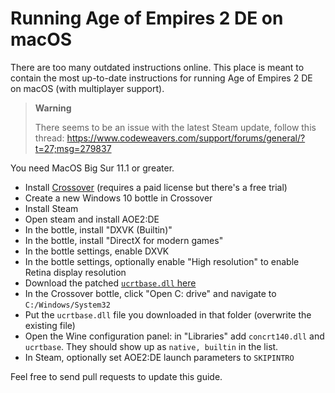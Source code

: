 # Running Age of Empires 2 DE on macOS

There are too many outdated instructions online. This place is meant to contain the most up-to-date instructions for running Age of Empires 2 DE on macOS (with multiplayer support).

> **Warning**
> 
> There seems to be an issue with the latest Steam update, follow this thread: https://www.codeweavers.com/support/forums/general/?t=27;msg=279837

You need MacOS Big Sur 11.1 or greater.

- Install [Crossover](https://www.codeweavers.com/crossover) (requires a paid license but there's a free trial)
- Create a new Windows 10 bottle in Crossover
- Install Steam
- Open steam and install AOE2:DE
- In the bottle, install "DXVK (Builtin)"
- In the bottle, install "DirectX for modern games"
- In the bottle settings, enable DXVK
- In the bottle settings, optionally enable "High resolution" to enable Retina display resolution
- Download the patched [`ucrtbase.dll` here](https://community.pcgamingwiki.com/files/file/2081-ucrtbasedll-extracted-from-microsoft-visual-c-2015-redistributable-update-3-rc/)
- In the Crossover bottle, click "Open C: drive" and navigate to `C:/Windows/System32`
- Put the `ucrtbase.dll` file you downloaded in that folder (overwrite the existing file)
- Open the Wine configuration panel: in "Libraries" add `concrt140.dll` and `ucrtbase`. They should show up as `native, builtin` in the list.
- In Steam, optionally set AOE2:DE launch parameters to `SKIPINTRO`

Feel free to send pull requests to update this guide.
